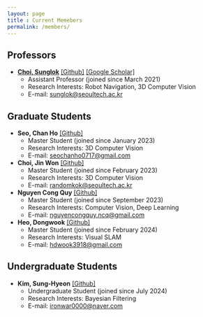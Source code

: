 ```yaml
---
layout: page
title : Current Memebers
permalink: /members/
---
```


## Professors
* **[Choi, Sunglok](/sunglok/)** [[Github]](https://github.com/sunglok) [[Google Scholar]](https://scholar.google.com/citations?user=ckeePCMAAAAJ)
  * Assistant Professor (joined since March 2021)
  * Research Interests: Robot Navigation, 3D Computer Vision
  * E-mail: <sunglok@seoultech.ac.kr>



## Graduate Students
* **Seo, Chan Ho** [[Github]](https://github.com/gravity0717)
  * Master Student (joined since January 2023)
  * Research Interests: 3D Computer Vision
  * E-mail: <seochanho0717@gmail.com>
* **Choi, Jin Won** [[Github]](https://github.com/randomwons)
  * Master Student (joined since February 2023)
  * Research Interests: 3D Computer Vision
  * E-mail: <randomkok@seoultech.ac.kr>
* **Nguyen Cong Quy** [[Github]](https://github.com/ncquy)
  * Master Student (joined since September 2023)
  * Research Interests: Computer Vision, Deep Learning
  * E-mail: <nguyencongquy.ncq@gmail.com>
* **Heo, Dongwook** [[Github]](https://github.com/dongwookheo)
  * Master Student (joined since February 2024)
  * Research Interests: Visual SLAM
  * E-mail: <hdwook3918@gmail.com>



## Undergraduate Students
* **Kim, Sung-Hyeon** [[Github]](https://github.com/gogog01-29-2021)
  * Undergraduate Student (joined since July 2024)
  * Research Interests: Bayesian Filtering
  * E-mail: <ironwar0000@naver.com>